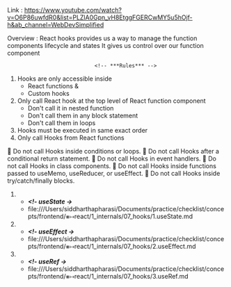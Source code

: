 Link : https://www.youtube.com/watch?v=O6P86uwfdR0&list=PLZlA0Gpn_vH8EtggFGERCwMY5u5hOjf-h&ab_channel=WebDevSimplified

Overview :
React hooks provides us a way to manage the function components lifecycle and states
It gives us control over our function component

                                <!-- ***Rules*** -->

1. Hooks are only accessible inside
   - React functions &
   - Custom hooks
2. Only call React hook at the top level of React function component
   - Don't call it in nested function
   - Don't call them in any block statement
   - Don't call them in loops
3. Hooks must be executed in same exact order
4. Only call Hooks from React functions

🔴 Do not call Hooks inside conditions or loops.
🔴 Do not call Hooks after a conditional return statement.
🔴 Do not call Hooks in event handlers.
🔴 Do not call Hooks in class components.
🔴 Do not call Hooks inside functions passed to useMemo, useReducer, or useEffect.
🔴 Do not call Hooks inside try/catch/finally blocks.


  1. - **_<!- useState ->_**
      - file:///Users/siddharthapharasi/Documents/practice/checklist/concepts/frontend/⨳↦react/1_internals/07_hooks/1.useState.md

  2. - **_<!- useEffect ->_**
      - file:///Users/siddharthapharasi/Documents/practice/checklist/concepts/frontend/⨳↦react/1_internals/07_hooks/2.useEffect.md

  3. - **_<!- useRef ->_**
      - file:///Users/siddharthapharasi/Documents/practice/checklist/concepts/frontend/⨳↦react/1_internals/07_hooks/3.useRef.md